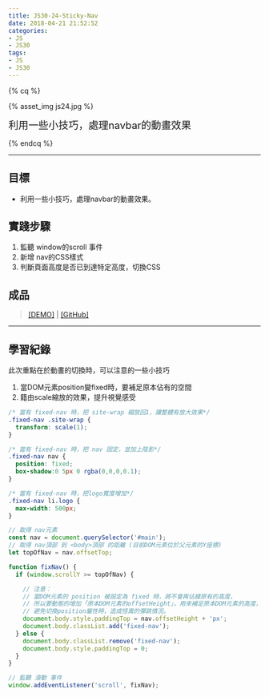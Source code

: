 ```yaml
---
title: JS30-24-Sticky-Nav
date: 2018-04-21 21:52:52
categories:
- JS
- JS30
tags:
- JS
- JS30
---
```


{% cq %}

{% asset_img js24.jpg %}

<font style="font-size:20px;">利用一些小技巧，處理navbar的動畫效果</font>

{% endcq %}

<!-- more -->
***

## 目標

- 利用一些小技巧，處理navbar的動畫效果。


## 實踐步驟

1. 監聽 window的scroll 事件
2. 新增 nav的CSS樣式
3. 判斷頁面高度是否已到達特定高度，切換CSS

## 成品

>[[DEMO]](https://kanboo.github.io/JavaScript30/24%20-%20Sticky%20Nav/) | [[GitHub]](https://github.com/kanboo/JavaScript30/blob/master/24%20-%20Sticky%20Nav/index.html)

***
## 學習紀錄

此次重點在於動畫的切換時，可以注意的一些小技巧

1. 當DOM元素position變fixed時，要補足原本佔有的空間
2. 籍由scale縮放的效果，提升視覺感受


``` css 針對fixed，新增的CSS
/* 當有 fixed-nav 時，把 site-wrap 縮放回1，讓整體有放大效果*/
.fixed-nav .site-wrap {
  transform: scale(1);
}

/* 當有 fixed-nav 時，把 nav 固定，並加上陰影*/
.fixed-nav nav {
  position: fixed;
  box-shadow:0 5px 0 rgba(0,0,0,0.1);
}

/* 當有 fixed-nav 時，把logo寬度增加*/
.fixed-nav li.logo {
  max-width: 500px;
}
```


``` js JS部份
// 取得 nav元素
const nav = document.querySelector('#main');
// 取得 nav頂部 到 <body>頂部 的距離 (目前DOM元素位於父元素的Y座標)
let topOfNav = nav.offsetTop;

function fixNav() {
  if (window.scrollY >= topOfNav) {

    // 注意：
    // 當DOM元素的 position 被設定為 fixed 時，將不會再佔據原有的高度，
    // 所以要動態的增加「原本DOM元素的offsetHeight」，用來補足原本DOM元素的高度，
    // 避免切換position屬性時，造成怪異的彈跳情況。
    document.body.style.paddingTop = nav.offsetHeight + 'px';
    document.body.classList.add('fixed-nav');
  } else {
    document.body.classList.remove('fixed-nav');
    document.body.style.paddingTop = 0;
  }
}

// 監聽 滾動 事件
window.addEventListener('scroll', fixNav);
```